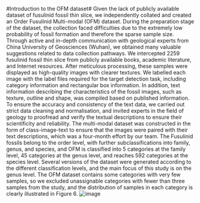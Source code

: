 #Introduction to the OFM dataset#
        Given the lack of publicly available dataset of fusulinid fossil thin slice, we independently collated and created an Order Fusulinid Multi-modal (OFM) dataset. During the preparation stage of the dataset, the collection faced difficulties due to the extremely low probability of fossil formation and therefore the sparse sample size. Through active and in-depth communication with geological experts from China University of Geosciences (Wuhan), we obtained many valuable suggestions related to data collection pathways. We intercepted 2259 fusulinid fossil thin slice from publicly available books, academic literature, and Internet resources. After meticulous processing, these samples were displayed as high-quality images with clearer textures. We labelled each image with the label files required for the target detection task, including category information and rectangular box information. In addition, text information describing the characteristics of the fossil images, such as texture, outline and shape, was compiled based on published information. To ensure the accuracy and consistency of the text data, we carried out strict data cleaning and normalisation, and invited experts in the field of geology to proofread and verify the textual descriptions to ensure their scientificity and reliability. The multi-modal dataset was constructed in the form of class-image-text to ensure that the images were paired with their text descriptions, which was a four-month effort by our team. The Fusulinid fossils belong to the order level, with further subclassifications into family, genus, and species, and OFM is classified into 5 categories at the family level, 45 categories at the genus level, and reaches 592 categories at the species level. Several versions of the dataset were generated according to the different classification levels, and the main focus of this study is on the genus level. The OFM dataset contains some categories with very few samples, so we excluded unassignable categories with fewer than three samples from the study, and the distribution of samples in each category is clearly illustrated in Figure 6. 
![image](https://github.com/xiaoyantxx/MFCF/assets/154036426/164ff418-3178-4f92-8a68-29a9992cb5db)
